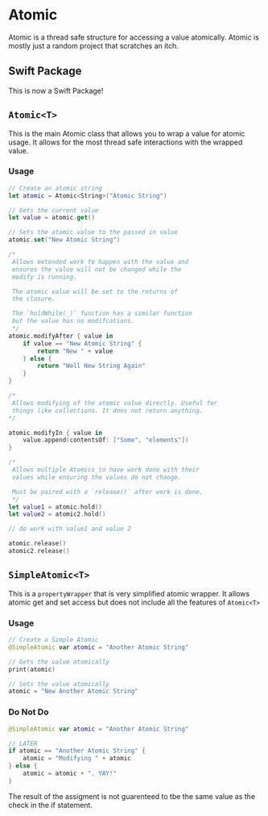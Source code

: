# Atomic

Atomic is a thread safe structure for accessing a value atomically. Atomic is mostly just a random project that scratches an itch.

## Swift Package

This is now a Swift Package!

## `Atomic<T>`

This is the main Atomic class that allows you to wrap a value for atomic usage. It allows for the most thread safe interactions with the wrapped value.

### Usage

```swift
// Create an atomic string
let atomic = Atomic<String>("Atomic String")

// Gets the current value
let value = atomic.get() 

// Sets the atomic value to the passed in value
atomic.set("New Atomic String")

/*
 Allows extended work to happen with the value and
 ensures the value will not be changed while the 
 modify is running.

 The atomic value will be set to the returns of 
 the closure.

 The `holdWhile(_)` function has a similar function
 but the value has no modifcations.
 */
atomic.modifyAfter { value in 
    if value == "New Atomic String" {
        return "New " + value
    } else {
        return "Well New String Again"
    }
}

/*
 Allows modifying of the atomic value directly. Useful for
 things like collections. It does not return anything.
*/

atomic.modifyIn { value in 
    value.append(contentsOf: ["Some", "elements"])
}

/*
 Allows multiple Atomics to have work done with their
 values while ensuring the values do not change. 

 Must be paired with a `release()` after work is done.
 */
let value1 = atomic.hold()
let value2 = atomic2.hold()

// do work with value1 and value 2

atomic.release()
atomic2.release()

```

## `SimpleAtomic<T>`

This is a `propertyWrapper` that is very simplified atomic wrapper. It allows atomic get and set access but does not include all the features of `Atomic<T>`

### Usage 

```swift
// Create a Simple Atomic
@SimpleAtomic var atomic = "Another Atomic String"

// Gets the value atomically
print(atomic)

// Sets the value atomically
atomic = "New Another Atomic String"

```

### Do Not Do
```swift
@SimpleAtomic var atomic = "Another Atomic String"

// LATER
if atomic == "Another Atomic String" {
    atomic = "Modifying " + atomic
} else {
    atomic = atomic + ". YAY!"
}
```

The result of the assigment is not guarenteed to tbe the same value as the check in the if statement.
